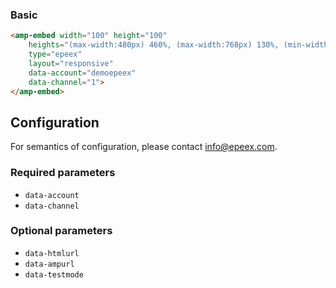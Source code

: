 <!--
Copyright 2018 The AMP HTML Authors. All Rights Reserved.

Licensed under the Apache License, Version 2.0 (the "License");
you may not use this file except in compliance with the License.
You may obtain a copy of the License at

      http://www.apache.org/licenses/LICENSE-2.0

Unless required by applicable law or agreed to in writing, software
distributed under the License is distributed on an "AS-IS" BASIS,
WITHOUT WARRANTIES OR CONDITIONS OF ANY KIND, either express or implied.
See the License for the specific language governing permissions and
limitations under the License.
-->

### Basic

```html
<amp-embed width="100" height="100"
	heights="(max-width:480px) 460%, (max-width:768px) 130%, (min-width: 769px) 85%, 75%"
	type="epeex"
	layout="responsive"
	data-account="demoepeex"
	data-channel="1">
</amp-embed>
```

## Configuration

For semantics of configuration, please contact info@epeex.com.


### Required parameters

- `data-account`
- `data-channel`

### Optional parameters

- `data-htmlurl`
- `data-ampurl`
- `data-testmode`

